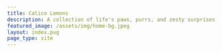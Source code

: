 ```yaml
---
title: Calico Lemons
description: A collection of life's paws, purrs, and zesty surprises
featured_image: /assets/img/home-bg.jpeg
layout: index.pug
page_type: site
---
```

